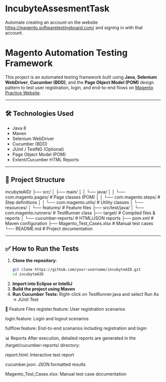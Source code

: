 # IncubyteAssesmentTask
Automate creating an account on the website https://magento.softwaretestingboard.com/ and signing in with that account.


# Magento Automation Testing Framework

This project is an automated testing framework built using **Java**, **Selenium WebDriver**, **Cucumber (BDD)**, and the **Page Object Model (POM)** design pattern to test user registration, login, and end-to-end flows on [Magento Practice Website](https://magento.softwaretestingboard.com).

---

## 🛠️ Technologies Used

- Java 8
- Maven
- Selenium WebDriver
- Cucumber (BDD)
- JUnit / TestNG (Optional)
- Page Object Model (POM)
- Extent/Cucumber HTML Reports

---

## 📁 Project Structure

incubyteAID/
├── src/
│ ├── main/
│ │ └── java/
│ │ └── com.magento.pages/ # Page classes (POM)
│ │ └── com.magento.steps/ # Step definitions
│ │ └── com.magento.utils/ # Utility classes
│ └── resources/
│ └── features/ # Feature files
├── src/test/java/
│ └── com.magento.runners/ # TestRunner class
├── target/ # Compiled files & reports
│ └── cucumber-reports/ # HTML/JSON reports
├── pom.xml # Maven configuration
├── Magento_Test_Cases.xlsx # Manual test cases
└── README.md # Project documentation



---

## ✅ How to Run the Tests

1. **Clone the repository**:
   ```bash
   git clone https://github.com/your-username/incubyteAID.git
   cd incubyteAID
2. **Import into Eclipse or IntelliJ**
3. **Build the project using Maven**
4. **Run Cucumber Tests:**
   Right-click on TestRunner.java and select Run As → JUnit Test

📄 Feature Files
register.feature: User registration scenarios

login.feature: Login and logout scenarios

fullflow.feature: End-to-end scenarios including registration and login

📊 Reports
After execution, detailed reports are generated in the /target/cucumber-reports/ directory:

report.html: Interactive test report

cucumber.json: JSON formatted results

Magento_Test_Cases.xlsx: Manual test case documentation
